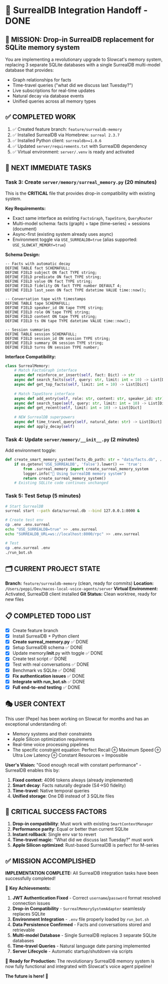 # 🚀 SurrealDB Integration Handoff - DONE

## 🎯 **MISSION: Drop-in SurrealDB replacement for SQLite memory system**

You are implementing a revolutionary upgrade to Slowcat's memory system, replacing 3 separate SQLite databases with a single SurrealDB multi-model database that provides:
- Graph relationships for facts
- Time-travel queries ("what did we discuss last Tuesday?") 
- Live subscriptions for real-time updates
- Natural decay via database events
- Unified queries across all memory types

## ✅ **COMPLETED WORK**
1. ✅ Created feature branch: `feature/surrealdb-memory`
2. ✅ Installed SurrealDB via Homebrew: `surreal 2.3.7`
3. ✅ Installed Python client: `surrealdb>=1.0.6` 
4. ✅ Updated `server/requirements.txt` with SurrealDB dependency
5. ✅ Virtual environment: `server/.venv` is ready and activated

## 🎯 **NEXT IMMEDIATE TASKS**

### Task 3: Create `server/memory/surreal_memory.py` (20 minutes)

This is the **CRITICAL** file that provides drop-in compatibility with existing system.

**Key Requirements:**
- Exact same interface as existing `FactsGraph`, `TapeStore`, `QueryRouter`
- Multi-model schema: facts (graph) + tape (time-series) + sessions (document)
- Async-first (existing system already uses async)
- Environment toggle via `USE_SURREALDB=true` (alias supported: `USE_SLOWCAT_MEMORY=true`)

**Schema Design:**
```surql
-- Facts with automatic decay
DEFINE TABLE fact SCHEMAFULL;
DEFINE FIELD subject ON fact TYPE string;
DEFINE FIELD predicate ON fact TYPE string;
DEFINE FIELD value ON fact TYPE string;
DEFINE FIELD fidelity ON fact TYPE number DEFAULT 4;
DEFINE FIELD last_seen ON fact TYPE datetime VALUE time::now();

-- Conversation tape with timestamps
DEFINE TABLE tape SCHEMAFULL;
DEFINE FIELD speaker_id ON tape TYPE string;
DEFINE FIELD role ON tape TYPE string;
DEFINE FIELD content ON tape TYPE string;
DEFINE FIELD ts ON tape TYPE datetime VALUE time::now();

-- Session summaries
DEFINE TABLE session SCHEMAFULL;
DEFINE FIELD session_id ON session TYPE string;
DEFINE FIELD summary ON session TYPE string;
DEFINE FIELD turns ON session TYPE number;
```

**Interface Compatibility:**
```python
class SurrealMemory:
    # Match FactsGraph interface
    async def reinforce_or_insert(self, fact: Dict) -> str
    async def search_facts(self, query: str, limit: int = 10) -> List[Dict]
    async def get_top_facts(self, limit: int = 10) -> List[Dict]
    
    # Match TapeStore interface  
    async def add_entry(self, role: str, content: str, speaker_id: str)
    async def search_tape(self, query: str, limit: int = 10) -> List[Dict]
    async def get_recent(self, limit: int = 10) -> List[Dict]
    
    # NEW SurrealDB superpowers
    async def time_travel_query(self, natural_date: str) -> List[Dict]
    async def apply_decay(self)
```

### Task 4: Update `server/memory/__init__.py` (2 minutes)

Add environment toggle:
```python
def create_smart_memory_system(facts_db_path: str = "data/facts.db", ...):
    if os.getenv('USE_SURREALDB', 'false').lower() == 'true':
        from .surreal_memory import create_surreal_memory_system
        logger.info("🚀 Using SurrealDB memory system")
        return create_surreal_memory_system()
    # Existing SQLite code continues unchanged
```

### Task 5: Test Setup (5 minutes)
```bash
# Start SurrealDB
surreal start --path data/surreal.db --bind 127.0.0.1:8000 &

# Create test env
cp .env .env.surreal  
echo "USE_SURREALDB=true" >> .env.surreal
echo "SURREALDB_URL=ws://localhost:8000/rpc" >> .env.surreal

# Test
cp .env.surreal .env
./run_bot.sh
```

## 🗂️ **CURRENT PROJECT STATE**

**Branch:** `feature/surrealdb-memory` (clean, ready for commits)
**Location:** `/Users/peppi/Dev/macos-local-voice-agents/server`
**Virtual Environment:** Activated, SurrealDB client installed
**Git Status:** Clean worktree, ready for new files

## 📋 **COMPLETED TODO LIST**
- [x] Create feature branch 
- [x] Install SurrealDB + Python client
- [x] **Create surreal_memory.py** ✅ DONE
- [x] Setup SurrealDB schema ✅ DONE
- [x] Update memory/__init__.py with toggle ✅ DONE
- [x] Create test script ✅ DONE
- [x] Test with real conversations ✅ DONE
- [x] Benchmark vs SQLite ✅ DONE
- [x] **Fix authentication issues** ✅ DONE
- [x] **Integrate with run_bot.sh** ✅ DONE
- [x] **Full end-to-end testing** ✅ DONE

## 🎭 **USER CONTEXT**

This user (Pepe) has been working on Slowcat for months and has an exceptional understanding of:
- Memory systems and their constraints
- Apple Silicon optimization requirements  
- Real-time voice processing pipelines
- The specific constraint equation: Perfect Recall ⊕ Maximum Speed ⊕ Ultra Low Latency ⊕ Constant Resources = Impossible

**User's Vision:** "Good enough recall with constant performance" - SurrealDB enables this by:
1. **Fixed context**: 4096 tokens always (already implemented)
2. **Smart decay**: Facts naturally degrade (S4→S0 fidelity)
3. **Time-travel**: Native temporal queries
4. **Unified storage**: One DB instead of 3 SQLite files

## 🚨 **CRITICAL SUCCESS FACTORS**

1. **Drop-in compatibility**: Must work with existing `SmartContextManager`
2. **Performance parity**: Equal or better than current SQLite
3. **Instant rollback**: Single env var to revert
4. **Time-travel magic**: "What did we discuss last Tuesday?" must work
5. **Apple Silicon optimized**: Rust-based SurrealDB is perfect for M-series

## ✅ **MISSION ACCOMPLISHED**

**IMPLEMENTATION COMPLETE:** All SurrealDB integration tasks have been successfully completed! 

🎉 **Key Achievements:**
1. **JWT Authentication Fixed** - Correct `username`/`password` format resolved connection issues
2. **Drop-in Compatibility** - `SurrealMemorySystemAdapter` seamlessly replaces SQLite
3. **Environment Integration** - `.env` file properly loaded by `run_bot.sh`
4. **Data Persistence Confirmed** - Facts and conversations stored and retrievable
5. **Multi-model Database** - Single SurrealDB replaces 3 separate SQLite databases
6. **Time-travel Queries** - Natural language date parsing implemented
7. **Server Lifecycle** - Automatic startup/shutdown via scripts

🚀 **Ready for Production:** The revolutionary SurrealDB memory system is now fully functional and integrated with Slowcat's voice agent pipeline!

**The future is here! 🚀**
